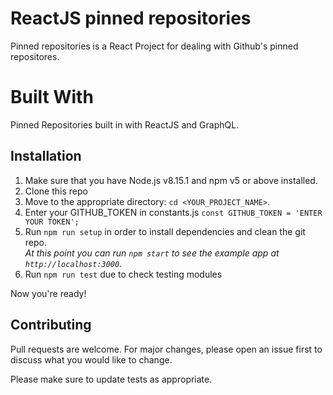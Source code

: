 # ReactJS pinned repositories

Pinned repositories is a React Project for dealing with Github's pinned repositores.

# Built With

Pinned Repositories built in with ReactJS and GraphQL.

## Installation

1.  Make sure that you have Node.js v8.15.1 and npm v5 or above installed.
2.  Clone this repo 
3.  Move to the appropriate directory: `cd <YOUR_PROJECT_NAME>`.<br />
4.  Enter your GITHUB_TOKEN in constants.js `const GITHUB_TOKEN = 'ENTER YOUR TOKEN';`
5.  Run `npm run setup` in order to install dependencies and clean the git repo.<br />
    _At this point you can run `npm start` to see the example app at `http://localhost:3000`._
6. Run `npm run test` due to check testing modules

Now you're ready!

## Contributing
Pull requests are welcome. For major changes, please open an issue first to discuss what you would like to change.

Please make sure to update tests as appropriate.
